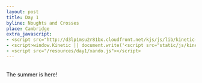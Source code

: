 ```yaml
---
layout: post
title: Day 1
byline: Noughts and Crosses
place: Cambridge
extra_javascript:
- <script src="http://d3lp1msu2r81bx.cloudfront.net/kjs/js/lib/kinetic-v4.5.4.min.js"></script>
- <script>window.Kinetic || document.write('<script src="static/js/kinetic-v4.5.4.min.js">\x3C/script>')</script>
- <script src="/resources/day1/xando.js"></script>
---
```

<div class="demo">
  <div id="container"></div>
</div>
<br/>
The summer is here!
